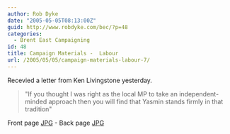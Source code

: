 ```yaml
---
author: Rob Dyke
date: "2005-05-05T08:13:00Z"
guid: http://www.robdyke.com/bec/?p=48
categories:
  - Brent East Campaigning
id: 48
title: Campaign Materials -  Labour
url: /2005/05/05/campaign-materials-labour-7/
---
```

Recevied a letter from Ken Livingstone yesterday.

> "If you thought I was right as the local MP to take an independent-minded approach then you will find that Yasmin stands firmly in that tradition"

Front page [JPG](http://www.comwifinet.com/becampaign/kenletter1.jpg) - Back page [JPG](http://www.comwifinet.com/becampaign/kenletter2.jpg)